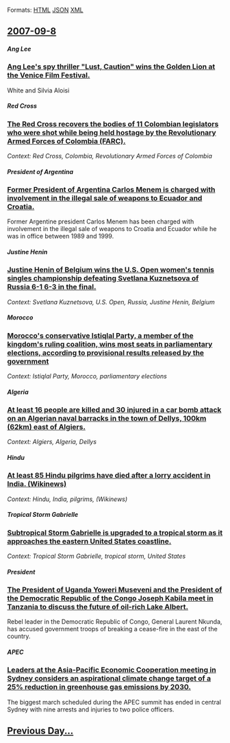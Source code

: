
Formats: [HTML](2007/09/8/index.html)  [JSON](2007/09/8/index.json)  [XML](2007/09/8/index.xml)  

## [2007-09-8](/news/2007/09/8/index.md)

##### Ang Lee
### [ Ang Lee's spy thriller "Lust, Caution" wins the Golden Lion at the Venice Film Festival. ](/news/2007/09/8/ang-lee-s-spy-thriller-lust-caution-wins-the-golden-lion-at-the-venice-film-festival.md)
White and Silvia Aloisi

##### Red Cross
### [ The Red Cross recovers the bodies of 11 Colombian legislators who were shot while being held hostage by the Revolutionary Armed Forces of Colombia (FARC). ](/news/2007/09/8/the-red-cross-recovers-the-bodies-of-11-colombian-legislators-who-were-shot-while-being-held-hostage-by-the-revolutionary-armed-forces-of-c.md)
_Context: Red Cross, Colombia, Revolutionary Armed Forces of Colombia_

##### President of Argentina
### [ Former President of Argentina Carlos Menem is charged with involvement in the illegal sale of weapons to Ecuador and Croatia. ](/news/2007/09/8/former-president-of-argentina-carlos-menem-is-charged-with-involvement-in-the-illegal-sale-of-weapons-to-ecuador-and-croatia.md)
Former Argentine president Carlos Menem has been charged with involvement in the illegal sale of weapons to Croatia and Ecuador while he was in office between 1989 and 1999.

##### Justine Henin
### [ Justine Henin of Belgium wins the U.S. Open women's tennis singles championship defeating Svetlana Kuznetsova of Russia 6-1 6-3 in the final. ](/news/2007/09/8/justine-henin-of-belgium-wins-the-u-s-open-women-s-tennis-singles-championship-defeating-svetlana-kuznetsova-of-russia-6-1-6-3-in-the-fina.md)
_Context: Svetlana Kuznetsova, U.S. Open, Russia, Justine Henin, Belgium_

##### Morocco
### [ Morocco's conservative Istiqlal Party, a member of the kingdom's ruling coalition, wins most seats in parliamentary elections, according to provisional results released by the government ](/news/2007/09/8/morocco-s-conservative-istiqlal-party-a-member-of-the-kingdom-s-ruling-coalition-wins-most-seats-in-parliamentary-elections-according-to.md)
_Context: Istiqlal Party, Morocco, parliamentary elections_

##### Algeria
### [ At least 16 people are killed and 30 injured in a car bomb attack on an Algerian naval barracks in the town of Dellys, 100km (62km) east of Algiers. ](/news/2007/09/8/at-least-16-people-are-killed-and-30-injured-in-a-car-bomb-attack-on-an-algerian-naval-barracks-in-the-town-of-dellys-100km-62km-east-of.md)
_Context: Algiers, Algeria, Dellys_

##### Hindu
### [ At least 85 Hindu pilgrims have died after a lorry accident in India. (Wikinews) ](/news/2007/09/8/at-least-85-hindu-pilgrims-have-died-after-a-lorry-accident-in-india-wikinews.md)
_Context: Hindu, India, pilgrims, (Wikinews)_

##### Tropical Storm Gabrielle
### [ Subtropical Storm Gabrielle is upgraded to a tropical storm as it approaches the eastern United States coastline. ](/news/2007/09/8/subtropical-storm-gabrielle-is-upgraded-to-a-tropical-storm-as-it-approaches-the-eastern-united-states-coastline.md)
_Context: Tropical Storm Gabrielle, tropical storm, United States_

##### President
### [ The President of Uganda Yoweri Museveni and the President of the Democratic Republic of the Congo Joseph Kabila meet in Tanzania to discuss the future of oil-rich Lake Albert. ](/news/2007/09/8/the-president-of-uganda-yoweri-museveni-and-the-president-of-the-democratic-republic-of-the-congo-joseph-kabila-meet-in-tanzania-to-discuss.md)
Rebel leader in the Democratic Republic of Congo, General Laurent Nkunda, has accused government troops of breaking a cease-fire in the east of the country.

##### APEC
### [ Leaders at the Asia-Pacific Economic Cooperation meeting in Sydney considers an aspirational climate change target of a 25% reduction in greenhouse gas emissions by 2030. ](/news/2007/09/8/leaders-at-the-asia-pacific-economic-cooperation-meeting-in-sydney-considers-an-aspirational-climate-change-target-of-a-25-reduction-in-gr.md)
The biggest march scheduled during the APEC summit has ended in central Sydney with nine arrests and injuries to two police officers.

## [Previous Day...](/news/2007/09/7/index.md)

